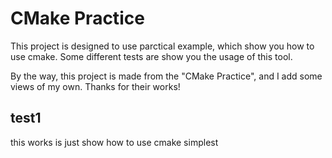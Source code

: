 # CMake Practice #

This project is designed to use parctical example, which show you how to use cmake. Some different tests are show you the usage of this tool.

By the way, this project is made from the "CMake Practice", and I add some views of my own. Thanks for their works!

## test1 ##
this works is just show how to use cmake simplest

